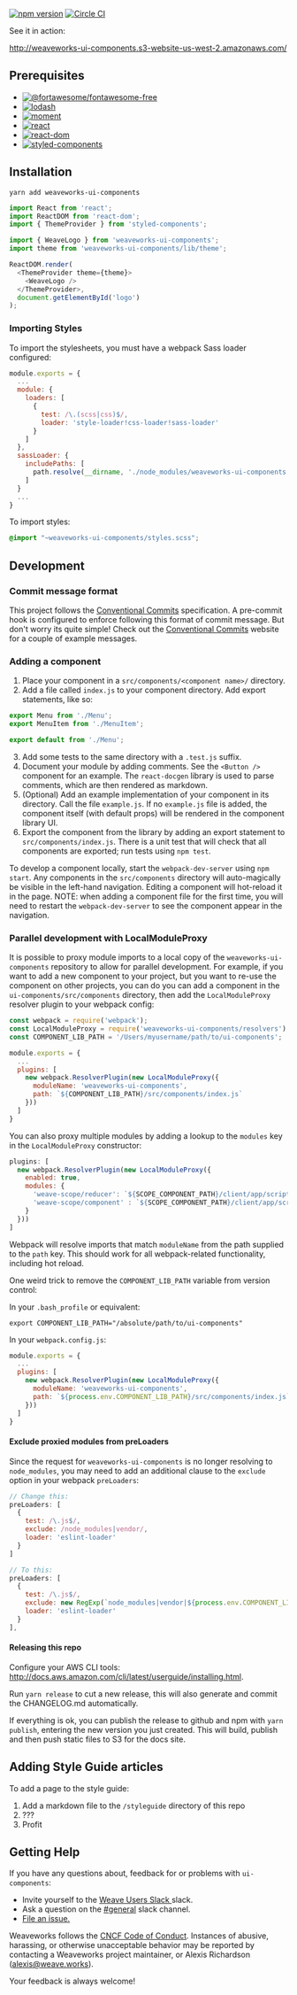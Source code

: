 [![npm version](https://badge.fury.io/js/weaveworks-ui-components.svg)](https://badge.fury.io/js/weaveworks-ui-components)
[![Circle CI](https://circleci.com/gh/weaveworks/ui-components/tree/master.svg?style=shield)](https://circleci.com/gh/weaveworks/ui-components/tree/master)

See it in action:

http://weaveworks-ui-components.s3-website-us-west-2.amazonaws.com/

## Prerequisites

- [![@fortawesome/fontawesome-free](https://img.shields.io/npm/dependency-version/weaveworks-ui-components/peer/@fortawesome/fontawesome-free.svg)](https://github.com/weaveworks/ui-components/blob/master/package.json)
- [![lodash](https://img.shields.io/npm/dependency-version/weaveworks-ui-components/peer/lodash.svg)](https://github.com/weaveworks/ui-components/blob/master/package.json)
- [![moment](https://img.shields.io/npm/dependency-version/weaveworks-ui-components/peer/moment.svg)](https://github.com/weaveworks/ui-components/blob/master/package.json)
- [![react](https://img.shields.io/npm/dependency-version/weaveworks-ui-components/peer/react.svg)](https://github.com/weaveworks/ui-components/blob/master/package.json)
- [![react-dom](https://img.shields.io/npm/dependency-version/weaveworks-ui-components/peer/react-dom.svg)](https://github.com/weaveworks/ui-components/blob/master/package.json)
- [![styled-components](https://img.shields.io/npm/dependency-version/weaveworks-ui-components/peer/styled-components.svg)](https://github.com/weaveworks/ui-components/blob/master/package.json)

## Installation
`yarn add weaveworks-ui-components`

```javascript
import React from 'react';
import ReactDOM from 'react-dom';
import { ThemeProvider } from 'styled-components';

import { WeaveLogo } from 'weaveworks-ui-components';
import theme from 'weaveworks-ui-components/lib/theme';

ReactDOM.render(
  <ThemeProvider theme={theme}>
    <WeaveLogo />
  </ThemeProvider>,
  document.getElementById('logo')
);
```

### Importing Styles
To import the stylesheets, you must have a webpack Sass loader configured:
```javascript
module.exports = {
  ...
  module: {
    loaders: [
      {
        test: /\.(scss|css)$/,
        loader: 'style-loader!css-loader!sass-loader'
      }
    ]
  },
  sassLoader: {
    includePaths: [
      path.resolve(__dirname, './node_modules/weaveworks-ui-components')
    ]
  }
  ...
}
```

To import styles:
```css
@import "~weaveworks-ui-components/styles.scss";
```
## Development
### Commit message format

This project follows the <a href="https://www.conventionalcommits.org" target="_blank">Conventional Commits</a> specification.
A pre-commit hook is configured to enforce following this format of commit message.
But don't worry its quite simple! Check out the <a href="https://www.conventionalcommits.org" target="_blank">Conventional Commits</a> website for a couple of example messages.


### Adding a component

1. Place your component in a `src/components/<component name>/` directory.
2. Add a file called `index.js` to your component directory. Add export statements, like so:
  ```javascript
  export Menu from './Menu';
  export MenuItem from './MenuItem';

  export default from './Menu';
  ```
3. Add some tests to the same directory with a `.test.js` suffix.
4. Document your module by adding comments. See the `<Button />` component for an example. The `react-docgen` library is used to parse comments, which are then rendered as markdown.
5. (Optional) Add an example implementation of your component in its directory. Call the file `example.js`. If no `example.js` file is added, the component itself (with default props) will be rendered in the component library UI.
6. Export the component from the library by adding an export statement to `src/components/index.js`. There is a unit test that will check that all components are exported; run tests using `npm test`.

To develop a component locally, start the `webpack-dev-server` using `npm start`. Any components in the `src/components` directory will auto-magically be visible in the left-hand navigation. Editing a component will hot-reload it in the page. NOTE: when adding a component file for the first time, you will need to restart the `webpack-dev-server` to see the component appear in the navigation.

### Parallel development with LocalModuleProxy
It is possible to proxy module imports to a local copy of the `weaveworks-ui-components` repository to allow for parallel development. For example, if you want to add a new component to your project, but you want to re-use the component on other projects, you can do you can add a component in the `ui-components/src/components` directory, then add the `LocalModuleProxy` resolver plugin to your webpack config:

```javascript
const webpack = require('webpack');
const LocalModuleProxy = require('weaveworks-ui-components/resolvers').LocalModuleProxy;
const COMPONENT_LIB_PATH = '/Users/myusername/path/to/ui-components';

module.exports = {
  ...
  plugins: [
    new webpack.ResolverPlugin(new LocalModuleProxy({
      moduleName: 'weaveworks-ui-components',
      path: `${COMPONENT_LIB_PATH}/src/components/index.js`
    }))
  ]
}
```

You can also proxy multiple modules by adding a lookup to the `modules` key in the `LocalModuleProxy` constructor:

```javascript
plugins: [
  new webpack.ResolverPlugin(new LocalModuleProxy({
    enabled: true,
    modules: {
      'weave-scope/reducer': `${SCOPE_COMPONENT_PATH}/client/app/scripts/reducers/root.js`,
      'weave-scope/component' : `${SCOPE_COMPONENT_PATH}/client/app/scripts/components/app.js`
    }
  }))
]
```

Webpack will resolve imports that match `moduleName` from the path supplied to the `path` key. This should work for all webpack-related functionality, including hot reload.

One weird trick to remove the `COMPONENT_LIB_PATH` variable from version control:

In your `.bash_profile` or equivalent:
```
export COMPONENT_LIB_PATH="/absolute/path/to/ui-components"
```
In your `webpack.config.js`:
```javascript
module.exports = {
  ...
  plugins: [
    new webpack.ResolverPlugin(new LocalModuleProxy({
      moduleName: 'weaveworks-ui-components',
      path: `${process.env.COMPONENT_LIB_PATH}/src/components/index.js`
    }))
  ]
}
```

#### Exclude proxied modules from preLoaders
Since the request for `weaveworks-ui-components` is no longer resolving to `node_modules`, you may need to add an additional clause to the `exclude` option in your webpack `preLoaders`:
```javascript
// Change this:
preLoaders: [
  {
    test: /\.js$/,
    exclude: /node_modules|vendor/,
    loader: 'eslint-loader'
  }
]

// To this:
preLoaders: [
  {
    test: /\.js$/,
    exclude: new RegExp(`node_modules|vendor|${process.env.COMPONENT_LIB_PATH}`),
    loader: 'eslint-loader'
  }
],
```

#### Releasing this repo
Configure your AWS CLI tools: http://docs.aws.amazon.com/cli/latest/userguide/installing.html.

Run `yarn release` to cut a new release, this will also generate and commit the CHANGELOG.md automatically.

If everything is ok, you can publish the release to github and npm with `yarn publish`, entering the new version you just created.
This will build, publish and then push static files to S3 for the docs site.

## Adding Style Guide articles
To add a page to the style guide:

1. Add a markdown file to the `/styleguide` directory of this repo
2. ???
3. Profit


## <a name="help"></a>Getting Help

If you have any questions about, feedback for or problems with `ui-components`:

- Invite yourself to the <a href="https://slack.weave.works" target="_blank"> Weave Users Slack </a> slack.
- Ask a question on the <a href="https://weave-community.slack.com/messages/general/"> #general</a> slack channel.
- <a href="https://github.com/weaveworks/ui-components/issues/new">File an issue.</a>

Weaveworks follows the [CNCF Code of Conduct](https://github.com/cncf/foundation/blob/master/code-of-conduct.md). Instances of abusive, harassing, or otherwise unacceptable behavior may be reported by contacting a Weaveworks project maintainer, or Alexis Richardson (alexis@weave.works).

Your feedback is always welcome!
